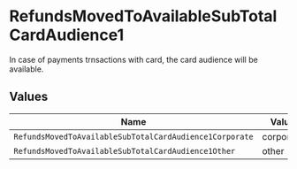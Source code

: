 # RefundsMovedToAvailableSubTotalCardAudience1

In case of payments trnsactions with card, the card audience will be available.


## Values

| Name                                                    | Value                                                   |
| ------------------------------------------------------- | ------------------------------------------------------- |
| `RefundsMovedToAvailableSubTotalCardAudience1Corporate` | corporate                                               |
| `RefundsMovedToAvailableSubTotalCardAudience1Other`     | other                                                   |